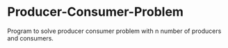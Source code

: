 # Producer-Consumer-Problem

Program to solve producer consumer problem with n number of producers and consumers.
